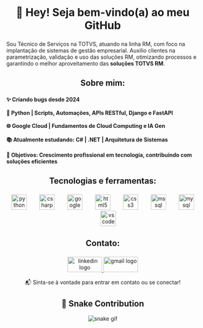 <h1 align="center">👋 Hey! Seja bem-vindo(a) ao meu GitHub</h1>

###

<p align="left">
Sou Técnico de Serviços na TOTVS, atuando na linha RM, com foco na implantação de sistemas de gestão empresarial. Auxilio clientes na parametrização, validação e uso das soluções RM, otimizando processos e garantindo o melhor aproveitamento das <strong>soluções TOTVS RM</strong>.
</p>

###

<h2 align="center">Sobre mim:</h2>

###

<h4 align="left">
✨ Criando bugs desde 2024 <br><br>
🐍 Python | Scripts, Automações, APIs RESTful, Django e FastAPI<br><br>
🌐 Google Cloud | Fundamentos de Cloud Computing e IA Gen<br><br>
📚 Atualmente estudando: C# | .NET | Arquitetura de Sistemas<br><br>
🎯 Objetivos: Crescimento profissional em tecnologia, contribuindo com soluções eficientes
</h4>

###

<h2 align="center">Tecnologias e ferramentas:</h2>

###

<div align="center">
  <img src="https://cdn.jsdelivr.net/gh/devicons/devicon/icons/python/python-original.svg" height="40" alt="python logo" />
  <img width="25" />
  <img src="https://cdn.jsdelivr.net/gh/devicons/devicon/icons/csharp/csharp-original.svg" height="40" alt="csharp logo" />
  <img width="25" />
  <img src="https://cdn.jsdelivr.net/gh/devicons/devicon/icons/googlecloud/googlecloud-original.svg" height="40" alt="googlecloud logo" />
  <img width="25" />
  <img src="https://cdn.jsdelivr.net/gh/devicons/devicon/icons/html5/html5-original.svg" height="40" alt="html5 logo" />
  <img width="25" />
  <img src="https://cdn.jsdelivr.net/gh/devicons/devicon/icons/css3/css3-original.svg" height="40" alt="css3 logo" />
  <img width="25" />
  <img src="https://cdn.jsdelivr.net/gh/devicons/devicon/icons/microsoftsqlserver/microsoftsqlserver-plain.svg" height="40" alt="mssql logo" />
  <img width="25" />
  <img src="https://cdn.jsdelivr.net/gh/devicons/devicon/icons/mysql/mysql-original.svg" height="40" alt="mysql logo" />
  <img width="25" />
  <img src="https://cdn.jsdelivr.net/gh/devicons/devicon/icons/vscode/vscode-original.svg" height="40" alt="vscode logo" />
</div>

###

<h2 align="center">Contato:</h2>

###

<div align="center">
  <a href="https://www.linkedin.com/in/yagovbs/" target="_blank">
    <img src="https://raw.githubusercontent.com/maurodesouza/profile-readme-generator/master/src/assets/icons/social/linkedin/default.svg" width="90" height="40" alt="linkedin logo" />
  </a>
  <a href="mailto:yago.vbs123@gmail.com" target="_blank">
    <img src="https://raw.githubusercontent.com/maurodesouza/profile-readme-generator/master/src/assets/icons/social/gmail/default.svg" width="90" height="40" alt="gmail logo" />
  </a>
</div>

<p align="center">📬 Sinta-se à vontade para entrar em contato ou se conectar!</p>

###

<h2 align="center">🐍 Snake Contribution</h2>

<p align="center">
  <img src="https://github.com/YagoVBS/YagoVBS/blob/output/github-contribution-grid-snake.svg" alt="snake gif" />

</p>
